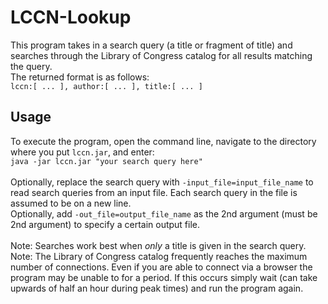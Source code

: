# LCCN-Lookup
This program takes in a search query (a title or fragment of title) and searches through the Library of Congress catalog for all results matching the query. \
The returned format is as follows: \
``lccn:[ ... ], author:[ ... ], title:[ ... ]``

## Usage
To execute the program, open the command line, navigate to the directory where you put ``lccn.jar``, and enter: \
``java -jar lccn.jar "your search query here"`` \
\
Optionally, replace the search query with ``-input_file=input_file_name`` to read search queries from an input file. Each search query in the file is assumed to be on a new line. \
Optionally, add ``-out_file=output_file_name`` as the 2nd argument (must be 2nd argument) to specify a certain output file. \
\
Note: Searches work best when *only* a title is given in the search query. \
Note: The Library of Congress catalog frequently reaches the maximum number of connections. Even if you are able to connect via a browser the program may be unable to for a period. If this occurs simply wait (can take upwards of half an hour during peak times) and run the program again.
